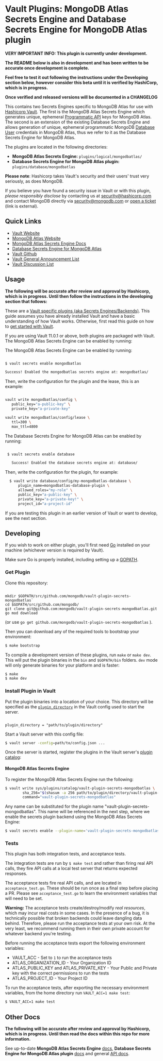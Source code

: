 # Vault Plugins: MongoDB Atlas Secrets Engine and Database Secrets Engine for MongoDB Atlas plugin

**VERY IMPORTANT INFO: This plugin is currently under development.** 

**The README below is also in development and has been written to be accurate once development is complete.** 

**Feel free to test it out following the instructions under the Developing section below, however consider this beta until it is verified by HashiCorp, which is in progress.**

**Once verified and released versions will be documented in a CHANGELOG**

This contains two Secrets Engines specific to MongoDB Atlas for use with [Hashicorp Vault](https://github.com/hashicorp/vault).
The first is the MongoDB Atlas Secrets Engine which generates unique, ephemeral [Programmatic API](https://docs.atlas.mongodb.com/reference/api/apiKeys/) keys for MongoDB Atlas.
The second is an extension of the existing Database Secrets Engine and allows generation of unique, ephemeral
programmatic MongoDB [Database User](https://docs.atlas.mongodb.com/reference/api/database-users/) credentials in MongoDB Atlas, thus we refer to it as the Database Secrets
Engine for MongoDB Atlas.

The plugins are located in the following directories:
  - **MongoDB Atlas Secrets Engine:** `plugins/logical/mongodbatlas/`
  - **Database Secrets Engine for MongoDB Atlas plugin:** `plugins/database/mongodbatlas`

**Please note**: Hashicorp takes Vault's security and their users' trust very seriously, as does MongoDB.

If you believe you have found a security issue in Vault or with this plugin, _please responsibly disclose_ by
contacting us at [security@hashicorp.com](mailto:security@hashicorp.com) and contact MongoDB
directly via [security@mongodb.com](mailto:security@mongodb.com) or
[open a ticket](https://jira.mongodb.org/plugins/servlet/samlsso?redirectTo=%2Fbrowse%2FSECURITY) (link is external).

## Quick Links
- [Vault Website](https://www.vaultproject.io)
- [MongoDB Atlas Website](https://www.mongodb.com/cloud/atlas)
- [MongoDB Atlas Secrets Engine Docs](https://www.vaultproject.io/docs/secrets/mongodbatlas/index.html)
- [Database Secrets Engine for MongoDB Atlas](https://www.vaultproject.io/docs/secrets/databases/mongodbatlas.html)
- [Vault Github](https://www.github.com/hashicorp/vault)
- [Vault General Announcement List](https://groups.google.com/forum/#!forum/hashicorp-announce)
- [Vault Discussion List](https://groups.google.com/forum/#!forum/vault-tool)


## Usage

**The following will be accurate after review and approval by Hashicorp, which is in progress. Until then follow the instructions in the developing section that follows:**

These are a [Vault specific plugins (aka Secrets Engines/Backends)](https://www.vaultproject.io/docs/internals/plugins.html). This guide assumes you have already installed Vault
and have a basic understanding of how Vault works. Otherwise, first read this guide on
how to [get started with Vault](https://www.vaultproject.io/intro/getting-started/install.html).

If you are using Vault 11.0.1 or above, both plugins are packaged with Vault. The MongoDB Atlas Secrets Engine can be enabled by running:

The MongoDB Atlas Secrets Engine can be enabled by running:

 ```sh

 $ vault secrets enable mongodbatlas

 Success! Enabled the mongodbatlas secrets engine at: mongodbatlas/

 ```

 Then, write the configuration for the plugin and the lease, this is an example:

 ```sh

vault write mongodbatlas/config \
    public_key="a-public-key" \
    private_key="a-private-key"

vault write mongodbatlas/config/lease \
	ttl=300 \
	max_ttl=4800

 ```

The Database Secrets Engine for MongoDB Atlas can be enabled by running:

 ```sh

  $ vault secrets enable database

    Success! Enabled the database secrets engine at: database/

```

Then, write the configuration for the plugin, for example:

```sh
  $ vault write database/config/my-mongodbatlas-database \
      plugin_name=mongodbatlas-database-plugin \
      allowed_roles="my-role" \
      public_key="a-public-key" \
      private_key="a-private-key!" \
      project_id="a-project-id"

 ```

 If you are testing this plugin in an earlier version of Vault or
 want to develop, see the next section.

## Developing

If you wish to work on either plugin, you'll first need [Go](https://www.golang.org)
installed on your machine (whichever version is required by Vault).

Make sure Go is properly installed, including setting up a [GOPATH](https://golang.org/doc/code.html#GOPATH).

### Get Plugin

Clone this repository:

```

mkdir $GOPATH/src/github.com/mongodb/vault-plugin-secrets-mongodbatlas`
cd $GOPATH/src/github.com/mongodb/
git clone git@github.com:mongodb/vault-plugin-secrets-mongodbatlas.git
go mod download

```
(or use `go get github.com/mongodb/vault-plugin-secrets-mongodbatlas` ).

Then you can download any of the required tools to bootstrap your environment:

```sh
$ make bootstrap
```

To compile a development version of these plugins, run `make` or `make dev`.
This will put the plugin binaries in the `bin` and `$GOPATH/bin` folders. `dev`
mode will only generate binaries for your platform and is faster:

```sh
$ make
$ make dev
```

### Install Plugin in Vault

Put the plugin binaries into a location of your choice. This directory
will be specified as the [`plugin_directory`](https://www.vaultproject.io/docs/configuration/index.html#plugin_directory)
in the Vault config used to start the server.

```hcl

plugin_directory = "path/to/plugin/directory"

```

Start a Vault server with this config file:
```sh
$ vault server -config=path/to/config.json ...
```

Once the server is started, register the plugins in the Vault server's [plugin catalog](https://www.vaultproject.io/docs/internals/plugins.html#plugin-catalog):

#### MongoDB Atlas Secrets Engine

To register the MongoDB Atlas Secrets Engine run the following:

```sh
$ vault write sys/plugins/catalog/vault-plugin-secrets-mongodbatlas \
        sha_256="$(shasum -a 256 path/to/plugin/directory/vault-plugin-secrets-mongodbatlas | cut -d " " -f1)" \
        command="vault-plugin-secrets-mongodbatlas"
```

Any name can be substituted for the plugin name "vault-plugin-secrets-mongodbatlas". This
name will be referenced in the next step, where we enable the secrets
plugin backend using the MongoDB Atlas Secrets Engine:

```sh
$ vault secrets enable --plugin-name='vault-plugin-secrets-mongodbatlas' --path="vault-plugin-secrets-mongodbatlas" plugin

```


### Tests

This plugin has both integration tests, and acceptance tests.

The integration tests are run by `$ make test` and rather than firing real
API calls, they fire API calls at a local test server that returns expected
responses.

The acceptance tests fire real API calls, and are located in `acceptance_test.go`. 
These should be run once as a final step before placing a PR. Please see `acceptance_test.go` 
to learn the environment variables that will need to be set.

**Warning:** The acceptance tests create/destroy/modify *real resources*,
which may incur real costs in some cases. In the presence of a bug,
it is technically possible that broken backends could leave dangling
data behind. Therefore, please run the acceptance tests at your own risk.
At the very least, we recommend running them in their own private
account for whatever backend you're testing.

Before running the acceptance tests export the following environment variables:

- VAULT_ACC - Set to `1` to run the acceptance tests
- ATLAS_ORGANIZATION_ID - Your Organization ID
- ATLAS_PUBLIC_KEY and ATLAS_PRIVATE_KEY - Your Public and Private key with the correct permissions to run the tests
- ATLAS_PROJECT_ID - Your Project ID

To run the acceptance tests, after exporting the necessary environment variables,
from the home directory run `VAULT_ACC=1 make test`:

```sh
$ VAULT_ACC=1 make test
```

## Other Docs

**The following will be accurate after review and approval by Hashicorp, which is in progress. Until then read the docs within this repo for more information.**

See up-to-date **MongoDB Atlas Secrets Engine** [docs](https://www.vaultproject.io/docs/secrets/mongodbatlas/index.html),
 **Database Secrets Engine for MongoDB Atlas plugin** [docs](https://www.vaultproject.io/docs/secrets/databases/mongodbatlas.html)
and general [API docs](https://www.vaultproject.io/api/secret/mongodbatlas/index.html).
